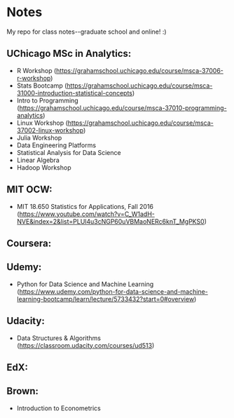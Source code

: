 # Notes
My repo for class notes--graduate school and online! :)  

## UChicago MSc in Analytics: 
- R Workshop (https://grahamschool.uchicago.edu/course/msca-37006-r-workshop) 
- Stats Bootcamp (https://grahamschool.uchicago.edu/course/msca-31000-introduction-statistical-concepts) 
- Intro to Programming (https://grahamschool.uchicago.edu/course/msca-37010-programming-analytics) 
- Linux Workshop (https://grahamschool.uchicago.edu/course/msca-37002-linux-workshop) 
- Julia Workshop
- Data Engineering Platforms 
- Statistical Analysis for Data Science
- Linear Algebra
- Hadoop Workshop 

## MIT OCW: 
- MIT 18.650 Statistics for Applications, Fall 2016 (https://www.youtube.com/watch?v=C_W1adH-NVE&index=2&list=PLUl4u3cNGP60uVBMaoNERc6knT_MgPKS0) 


## Coursera: 


## Udemy: 
- Python for Data Science and Machine Learning (https://www.udemy.com/python-for-data-science-and-machine-learning-bootcamp/learn/lecture/5733432?start=0#overview) 


## Udacity: 
- Data Structures & Algorithms (https://classroom.udacity.com/courses/ud513)

## EdX: 


## Brown: 
- Introduction to Econometrics
